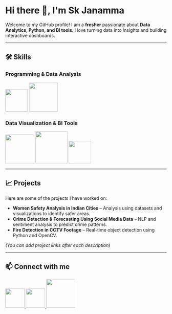 # Hi there 👋, I'm Sk Janamma

Welcome to my GitHub profile! I am a **fresher** passionate about **Data Analytics, Python, and BI tools**. I love turning data into insights and building interactive dashboards.  

---

## 🛠️ Skills

### Programming & Data Analysis
<img src="https://cdn.jsdelivr.net/gh/devicons/devicon/icons/python/python-original.svg" width="70" height="70"/>
<img src="https://encrypted-tbn0.gstatic.com/images?q=tbn:ANd9GcTsHhT0lhtqSDNWxRp-jWjGiqMvYce069W8uA&s" width="90" height="90"/>

### Data Visualization & BI Tools
<img src="https://www.univio.com/wp-content/uploads/2020/10/image-20.png" width="90" height="90"/>
<img src="https://cdn-public.softwarereviews.com/production/logos/offerings/590/large/Tableau_logo.png?1734467862" width="100" height="100"/>
<img src="https://upload.wikimedia.org/wikipedia/commons/thumb/7/73/Microsoft_Excel_2013-2019_logo.svg/2170px-Microsoft_Excel_2013-2019_logo.svg.png" width="70" height="70"/>

---

## 📈 Projects

Here are some of the projects I have worked on:

- **Women Safety Analysis in Indian Cities** – Analysis using datasets and visualizations to identify safer areas.  
- **Crime Detection & Forecasting Using Social Media Data** – NLP and sentiment analysis to predict crime patterns.  
- **Fire Detection in CCTV Footage** – Real-time object detection using Python and OpenCV.  

*(You can add project links after each description)*

---

## 📫 Connect with me

<a href="https://www.linkedin.com/in/your-linkedin-profile">
  <img src="https://cdn.jsdelivr.net/gh/devicons/devicon/icons/linkedin/linkedin-original.svg" width="60" height="60"/>
</a>
<a href="https://github.com/your-username">
  <img src="https://cdn.jsdelivr.net/gh/devicons/devicon/icons/github/github-original.svg" width="60" height="60"/>
</a>
<a href="mailto:your-email@example.com">
  <img src="https://i0.wp.com/www.smartprix.com/bytes/wp-content/uploads/2022/06/auto-delete-old-messages-in-gmail-img.webp?fit=1920%2C1080&ssl=1" width="90" height="90"/>
</a>
